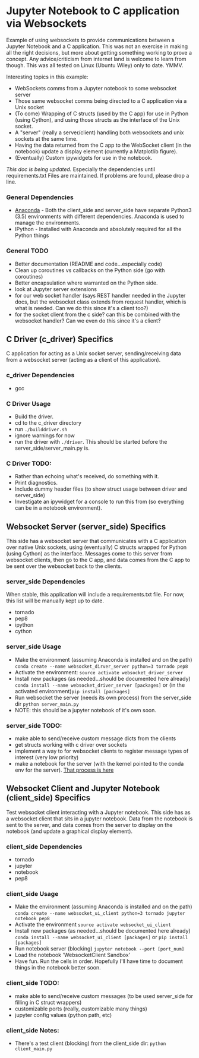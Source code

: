 # Jupyter Notebook to C application via Websockets
Example of using websockets to provide communications between a Jupyter
Notebook and a C application. This was not an exercise in making all the right
decisions, but more about getting something working to prove a concept. Any
advice/criticism from internet land is welcome to learn from though. This was
all tested on Linux (Ubuntu Wiley) only to date. YMMV.

Interesting topics in this example:
* WebSockets comms from a Jupyter notebook to some websocket server
* Those same websocket comms being directed to a C application via a Unix
  socket
* (To come) Wrapping of C structs (used by the C app) for use in Python (using
  Cython), and using those structs as the interface of the Unix socket.
* A "server" (really a server/client) handling both websockets and unix sockets
  at the same time.
* Having the data returned from the C app to the WebSocket client (in the
  notebook) update a display element (currently a Matplotlib figure).
* (Eventually) Custom ipywidgets for use in the notebook.

*This doc is being updated.* Especially the dependencies until requirements.txt
Files are maintained. If problems are found, please drop a line.

### General Dependencies
* [Anaconda](https://www.continuum.io/why-anaconda) - Both the client_side and
  server_side have separate Python3 (3.5) environments with different
  dependencies. Anaconda is used to manage the environments.
* IPython - Installed with Anaconda and absolutely required for all the Python
  things

### General TODO
* Better documentation (README and code...especially code)
* Clean up coroutines vs callbacks on the Python side (go with coroutines)
* Better encapsulation where warranted on the Python side.
* look at Jupyter server extensions
 * for our web socket handler (says REST handler needed in the Jupyter docs,
   but the websocket class extends from request handler, which is what is
   needed. Can we do this since it's a client too?)
 * for the socket client from the c side? can this be combined with the
   websocket handler? Can we even do this since it's a client?


## C Driver (c_driver) Specifics
C application for acting as a Unix socket server, sending/receiving data from
a websocket server (acting as a client of this application).

### c_driver Dependencies
* gcc

### C Driver Usage
* Build the driver.
 * cd to the c_driver directory
 * run `./builddriver.sh`
 * ignore warnings for now
* run the driver with `./driver`. This should be started before the
  server_side/server_main.py is.

### C Driver TODO:
* Rather than echoing what's received, do something with it.
* Print diagnostics.
* Include dummy header files (to show struct usage between driver and
  server_side)
* Investigate an ipywidget for a console to run this from (so everything can
  be in a notebook environment).

## Websocket Server (server_side) Specifics
This side has a websocket server that communicates with a C application over
native Unix sockets, using (eventually) C structs wrapped for Python (using
Cython) as the interface. Messages come to this server from websocket clients,
then go to the C app, and data comes from the C app to be sent over the
websocket back to the clients.

### server_side Dependencies
When stable, this application will include a requirements.txt file. For now,
this list will be manually kept up to date.
* tornado
* pep8
* ipython
* cython

### server_side Usage
* Make the environment (assuming Anaconda is installed and on the path)
`conda create --name websocket_dirver_server python=3 tornado pep8`
* Activate the environment:
`source activate websocket_driver_server`
* Install new packages (as needed...should be documented here already)
`conda install --name websocket_driver_server [packages]` or (in the activated
environment)`pip install [packages]`
* Run websocket the server (needs its own process) from the server_side dir
`python server_main.py`
* NOTE: this should be a jupyter notebook of it's own soon.

### server_side TODO:
* make able to send/receive custom message dicts from the clients
* get structs working with c driver over sockets
 * implement a way to for websocket clients to register message types of
   interest (very low priority)
* make a notebook for the server (with the kernel pointed to the conda env for
  the server). [That process is here](http://ipython.readthedocs.org/en/stable/install/kernel_install.html)

## Websocket Client and Jupyter Notebook (client_side) Specifics
Test websocket client interacting with a Jupyter notebook. This side has as
a websocket client that sits in a jupyter notebook. Data from the notebook is
sent to the server, and data comes from the server to display on the notebook
(and update a graphical display element).

### client_side Dependencies
* tornado
* jupyter
* notebook
* pep8

### client_side Usage
* Make the environment (assuming Anaconda is installed and on the path)
`conda create --name websocket_ui_client python=3 tornado jupyter notebook pep8`
* Activate the environment
`source activate websocket_ui_client`
* Install new packages (as needed...should be documented here already)
`conda install --name websocket_ui_client [packages]` or `pip install [packages]`
* Run notebook server (blocking) `jupyter notebook --port [port_num]`
* Load the notebook 'WebsocketClient Sandbox'
* Have fun. Run the cells in order. Hopefully I'll have time to document things
  in the notebook better soon.

### client_side TODO:
* make able to send/receive custom messages (to be used server_side for filling
  in C struct wrappers)
* customizable ports (really, customizable many things)
* jupyter config values (python path, etc)

### client_side Notes:
* There's a test client (blocking) from the client_side dir:
 `python client_main.py`
